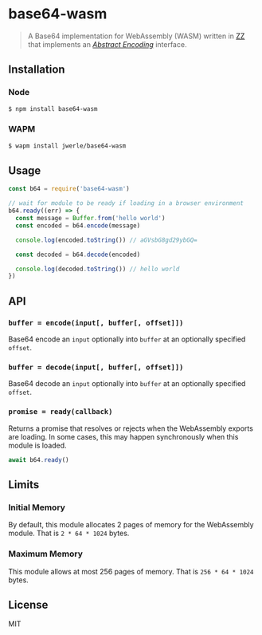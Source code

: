 base64-wasm
===========

> A Base64 implementation for WebAssembly (WASM) written in [ZZ][zz] that
> implements an [_Abstract Encoding_][abstract-encoding] interface.

## Installation

### Node

```sh
$ npm install base64-wasm
```

### WAPM

```sh
$ wapm install jwerle/base64-wasm
```

## Usage

```js
const b64 = require('base64-wasm')

// wait for module to be ready if loading in a browser environment
b64.ready((err) => {
  const message = Buffer.from('hello world')
  const encoded = b64.encode(message)

  console.log(encoded.toString()) // aGVsbG8gd29ybGQ=

  const decoded = b64.decode(encoded)

  console.log(decoded.toString()) // hello world
})
```

## API

### `buffer = encode(input[, buffer[, offset]])`

Base64 encode an `input` optionally into `buffer` at an optionally
specified `offset`.


### `buffer = decode(input[, buffer[, offset]])`

Base64 decode an `input` optionally into `buffer` at an optionally
specified `offset`.

### `promise = ready(callback)`

Returns a promise that resolves or rejects when the WebAssembly exports
are loading. In some cases, this may happen synchronously when this
module is loaded.

```js
await b64.ready()
```

## Limits

### Initial Memory

By default, this module allocates 2 pages of memory for the WebAssembly module.
That is `2 * 64 * 1024` bytes.

### Maximum Memory

This module allows at most 256 pages of memory. That is `256 * 64 *
1024` bytes.

## License

MIT

[zz]: https://github.com/zetzit/zz
[abstract-encoding]: https://github.com/mafintosh/abstract-encoding
